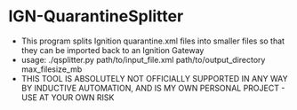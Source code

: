 # IGN-QuarantineSplitter
- This program splits Ignition quarantine.xml files into smaller files so that they can be imported back to an Ignition Gateway
- usage: ./qsplitter.py path/to/input_file.xml path/to/output_directory max_filesize_mb
- THIS TOOL IS ABSOLUTELY NOT OFFICIALLY SUPPORTED IN ANY WAY BY INDUCTIVE AUTOMATION, AND IS MY OWN PERSONAL PROJECT - USE AT YOUR OWN RISK
